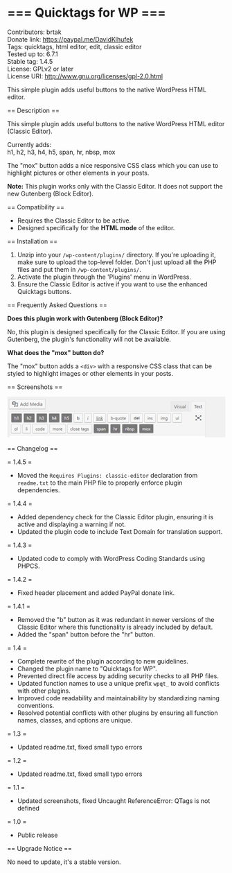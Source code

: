 ﻿# === Quicktags for WP ===  

Contributors: brtak  
Donate link: <https://paypal.me/DavidKlhufek>  
Tags: quicktags, html editor, edit, classic editor  
Tested up to: 6.7.1  
Stable tag: 1.4.5  
License: GPLv2 or later  
License URI: <http://www.gnu.org/licenses/gpl-2.0.html>  

This simple plugin adds useful buttons to the native WordPress HTML editor.  

== Description ==  

This simple plugin adds useful buttons to the native WordPress HTML editor (Classic Editor).  

Currently adds:  
h1, h2, h3, h4, h5, span, hr, nbsp, mox  

The "mox" button adds a nice responsive CSS class which you can use to highlight pictures or other elements in your posts.  

**Note:** This plugin works only with the Classic Editor. It does not support the new Gutenberg (Block Editor).  

== Compatibility ==  

- Requires the Classic Editor to be active.  
- Designed specifically for the **HTML mode** of the editor.  

== Installation ==  

1. Unzip into your `/wp-content/plugins/` directory. If you're uploading it, make sure to upload the top-level folder. Don't just upload all the PHP files and put them in `/wp-content/plugins/`.  
2. Activate the plugin through the 'Plugins' menu in WordPress.  
3. Ensure the Classic Editor is active if you want to use the enhanced Quicktags buttons.  

== Frequently Asked Questions ==  

**Does this plugin work with Gutenberg (Block Editor)?**  

No, this plugin is designed specifically for the Classic Editor. If you are using Gutenberg, the plugin's functionality will not be available.  

**What does the "mox" button do?**  

The "mox" button adds a `<div>` with a responsive CSS class that can be styled to highlight images or other elements in your posts.  

== Screenshots ==  

![Quicktags for WP](./screenshot-1.png)

== Changelog ==

= 1.4.5 =

- Moved the `Requires Plugins: classic-editor` declaration from `readme.txt` to the main PHP file to properly enforce plugin dependencies.  

= 1.4.4 =  

- Added dependency check for the Classic Editor plugin, ensuring it is active and displaying a warning if not.
- Updated the plugin code to include Text Domain for translation support.

= 1.4.3 =  

- Updated code to comply with WordPress Coding Standards using PHPCS.  

= 1.4.2 =  

- Fixed header placement and added PayPal donate link.

= 1.4.1 =  

- Removed the "b" button as it was redundant in newer versions of the Classic Editor where this functionality is already included by default.
- Added the "span" button before the "hr" button.  

= 1.4 =  

- Complete rewrite of the plugin according to new guidelines.  
- Changed the plugin name to "Quicktags for WP".  
- Prevented direct file access by adding security checks to all PHP files.  
- Updated function names to use a unique prefix `wpqt_` to avoid conflicts with other plugins.  
- Improved code readability and maintainability by standardizing naming conventions.  
- Resolved potential conflicts with other plugins by ensuring all function names, classes, and options are unique.  

= 1.3 =  

- Updated readme.txt, fixed small typo errors  

= 1.2 =  

- Updated readme.txt, fixed small typo errors  

= 1.1 =  

- Updated screenshots, fixed Uncaught ReferenceError: QTags is not defined

= 1.0 =  

- Public release  

== Upgrade Notice ==  

No need to update, it's a stable version.  
